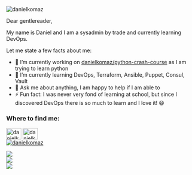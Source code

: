 <p align="left"> <img src="https://komarev.com/ghpvc/?username=danielkomaz&label=Profile%20views&color=0e75b6&style=flat" alt="danielkomaz" /> </p>


Dear gentlereader,

My name is Daniel and I am a sysadmin by trade and currently learning DevOps.

Let me state a few facts about me:
- 🔭 I’m currently working on [danielkomaz/python-crash-course](https://github.com/danielkomaz/python-crash-course) as I am trying to learn python
- 🌱 I’m currently learning DevOps, Terraform, Ansible, Puppet, Consul, Vault
- 💬 Ask me about anything, I am happy to help if I am able to
- ⚡ Fun fact: I was never very fond of learning at school, but since I discovered DevOps there is so much to learn and I love it! 😄


<h3 align="left">Where to find me:</h3>
<p align="left">
<a href="https://linkedin.com/in/daniel-komaz-39aa50a0" target="blank"><img align="center" src="https://cdn.jsdelivr.net/npm/simple-icons@3.0.1/icons/linkedin.svg" alt="danielkomaz" height="30" width="40" /></a>
<a href="https://twitter.com/danielkomaz" target="blank"><img align="center" src="https://cdn.jsdelivr.net/npm/simple-icons@3.0.1/icons/twitter.svg" alt="danielkomaz" height="30" width="40" /></a>
  </br>
<a href="https://twitter.com/danielkomaz" target="blank"><img src="https://img.shields.io/twitter/follow/danielkomaz?logo=twitter&style=for-the-badge" alt="danielkomaz" /></a>
</p>

<p align="left">
<a href="https://github.com/anuraghazra/github-readme-stats">
  <img align="center" src="https://github-readme-stats.vercel.app/api/top-langs/?username=danielkomaz&layout=compact&theme=gotham" />
</a></br>
<a href="https://github.com/anuraghazra/github-readme-stats">
  <img align="center" src="https://github-readme-stats.vercel.app/api?username=danielkomaz&theme=gotham&show_icons=true" />
</a></br>
<a href="https://github.com/anuraghazra/github-readme-stats">
  <img align="center" src="https://github-readme-stats.vercel.app/api/wakatime?username=danielkomaz&theme=gotham&show_icons=true" />
</a>
</p>

